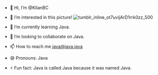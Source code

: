 - 👋 Hi, I’m @KlianBC
- 👀 I’m interested in this picture! ![tumblr_inline_ot7uvijArD1rrk0zz_500](https://github.com/KlianBC/KlianBC/assets/165182190/c0ad10e6-ed60-433c-aa53-0cde139a37a9)


- 🌱 I’m currently learning Java.
- 💞️ I’m looking to collaborate on Java.
- 📫 How to reach me java@java.java
- 😄 Pronouns: Java
- ⚡ Fun fact: Java is called Java because it was named Java.

<!---
KlianBC/KlianBC is a ✨ special ✨ repository because its `README.md` (this file) appears on your GitHub profile.
You can click the Preview link to take a look at your changes.
--->
